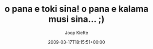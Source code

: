 ---
title: 'o pana e toki sina! o pana e kalama musi sina... ;)'
posts: 3
hash: 'TUUVW6C0'
author: 'Joop Kiefte'
date: 2009-03-17T18:15:51+00:00
sources:
  - https://tokipona.yahoogroups.narkive.com/TUUVW6C0
---